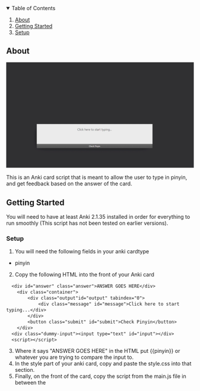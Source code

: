 <!-- PROJECT SHIELDS -->
<!--
*** I'm using markdown "reference style" links for readability.
*** Reference links are enclosed in brackets [ ] instead of parentheses ( ).
*** See the bottom of this document for the declaration of the reference variables
*** for contributors-url, forks-url, etc. This is an optional, concise syntax you may use.
*** https://www.markdownguide.org/basic-syntax/#reference-style-links
-->

<!-- TABLE OF CONTENTS -->
<details open="open">
  <summary>Table of Contents</summary>
  <ol>
    <li>
      <a href="#about">About</a>
    </li>
    <li>
      <a href="#getting-started">Getting Started</a>
    </li>
    <li><a href="#setup">Setup</a></li>
  </ol>
</details>



<!-- ABOUT THE PROJECT -->
## About 

![example](./images/example.gif)

This is an Anki card script that is meant to allow the user to type in pinyin, and get feedback based on the answer of the card. 

<!-- GETTING STARTED -->
## Getting Started

You will need to have at least Anki 2.1.35 installed in order for everything to run smoothly (This script has not been tested on earlier versions).

### Setup

1. You will need the following fields in your anki cardtype
 - pinyin
2. Copy the following HTML into the front of your Anki card
  ```
    <div id="answer" class="answer">ANSWER GOES HERE</div>
      <div class="container">
          <div class="output"id="output" tabindex="0">
              <div class="message" id="message">Click here to start typing...</div>
          </div>
          <button class="submit" id="submit">Check Pinyin</button>
      </div>
    <div class="dummy-input"><input type="text" id="input"></div>
    <script></script>
  ```
3. Where it says "ANSWER GOES HERE" in the HTML put {{pinyin}} or whatever you are trying to compare the input to. 
4. In the style part of your anki card, copy and paste the style.css into that section. 
5. Finally, on the front of the card, copy the script from the main.js file in between the <script> tags in the html. 
6. Good luck with your studies! 






<!-- MARKDOWN LINKS & IMAGES -->
<!-- https://www.markdownguide.org/basic-syntax/#reference-style-links -->
[contributors-shield]: https://img.shields.io/github/contributors/othneildrew/Best-README-Template.svg?style=for-the-badge
[contributors-url]: https://github.com/othneildrew/Best-README-Template/graphs/contributors
[forks-shield]: https://img.shields.io/github/forks/othneildrew/Best-README-Template.svg?style=for-the-badge
[forks-url]: https://github.com/othneildrew/Best-README-Template/network/members
[stars-shield]: https://img.shields.io/github/stars/othneildrew/Best-README-Template.svg?style=for-the-badge
[stars-url]: https://github.com/othneildrew/Best-README-Template/stargazers
[issues-shield]: https://img.shields.io/github/issues/othneildrew/Best-README-Template.svg?style=for-the-badge
[issues-url]: https://github.com/othneildrew/Best-README-Template/issues
[license-shield]: https://img.shields.io/github/license/othneildrew/Best-README-Template.svg?style=for-the-badge
[license-url]: https://github.com/othneildrew/Best-README-Template/blob/master/LICENSE.txt
[linkedin-shield]: https://img.shields.io/badge/-LinkedIn-black.svg?style=for-the-badge&logo=linkedin&colorB=555
[linkedin-url]: https://linkedin.com/in/othneildrew
[product-screenshot]: images/screenshot.png
